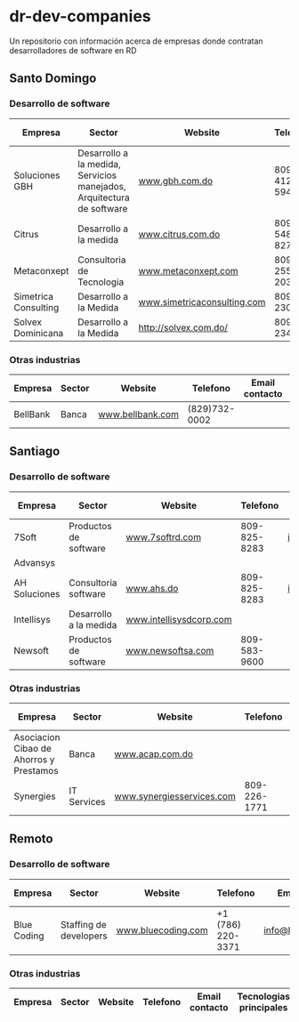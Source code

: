 # dr-dev-companies
Un repositorio con información acerca de empresas donde contratan desarrolladores de software en RD

## Santo Domingo ##
### Desarrollo de software ###
Empresa  | Sector | Website | Telefono | Email contacto | Tecnologias principales
-------- | ------ | --------|----------|----------------|-------------------------
Soluciones GBH | Desarrollo a la medida, Servicios manejados, Arquitectura de software | www.gbh.com.do | 809-412-5947 | info@gbh.com.do | Node.js, PHP, Java, Swift (IOS), React Native, Angular.js,React
Citrus | Desarrollo a la medida | www.citrus.com.do | 809-548-8274 | info@citrus.com.do | C#, Java
Metaconxept | Consultoria de Tecnologia | www.metaconxept.com | 809-255-2033 | info@metaconxept.com |C#, Java
Simetrica Consulting | Desarrollo a la Medida | www.simetricaconsulting.com | 809 472 2300 | |Java, C#, Oracle
Solvex Dominicana | Desarrollo a la Medida | http://solvex.com.do/ |  809 518 2345 | contacto@solvex.com.do |C#, Java 

### Otras industrias ###
Empresa  | Sector | Website | Telefono | Email contacto | Tecnologias principales
-------- | ------ | --------|----------|----------------|-------------------------
BellBank | Banca | www.bellbank.com | (829)732-0002 | | Python

## Santiago ##
### Desarrollo de software ###
Empresa  | Sector | Website | Telefono | Email contacto | Tecnologias principales
-------- | ------ | --------|----------|----------------|-------------------------
7Soft | Productos de software | www.7softrd.com | 809-825-8283 | info@7softrd.com | .NET, Java, Xamarin
Advansys | | | |
AH Soluciones | Consultoria software | www.ahs.do | 809-825-8283 | info@ahs.do | Ruby on Rails
Intellisys | Desarrollo a la medida | www.intellisysdcorp.com | | | 
Newsoft | Productos de software | www.newsoftsa.com | 809-583-9600 | | JavaEE, JSF, PowerBuilder


### Otras industrias ###
Empresa  | Sector | Website | Telefono | Email contacto | Tecnologias principales
-------- | ------ | --------|----------|----------------|-------------------------
Asociacion Cibao de Ahorros y Prestamos | Banca | www.acap.com.do | | | Java
Synergies | IT Services | www.synergiesservices.com | 809-226-1771 | | .NET, Javascript


## Remoto ##
### Desarrollo de software ###
Empresa  | Sector | Website | Telefono | Email contacto | Tecnologias principales
-------- | ------ | --------|----------|----------------|-------------------------
Blue Coding | Staffing de developers | www.bluecoding.com | +1 (786) 220-3371 | info@bluecoding.com | MEAN, Ruby on Rails, PHP

### Otras industrias ###
Empresa  | Sector | Website | Telefono | Email contacto | Tecnologias principales
-------- | ------ | --------|----------|----------------|-------------------------
